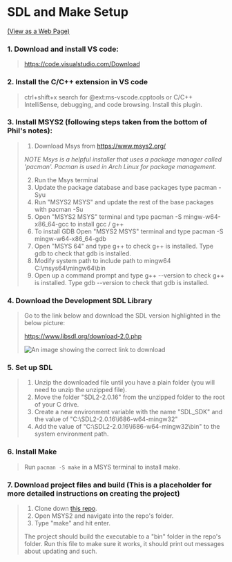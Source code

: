 # SDL and Make Setup
[(View as a Web Page)](https://www.michaelrryan.com/SDL2-Make-Gameloop)

### 1. Download and install VS code:
> https://code.visualstudio.com/Download

### 2. Install the C/C++ extension in VS code 
> ctrl+shift+x search for @ext:ms-vscode.cpptools or C/C++ IntelliSense, debugging, and code browsing. Install this plugin.

### 3. Install MSYS2 (following steps taken from the bottom of Phil's notes):
> 1. Download Msys from https://www.msys2.org/
>
> *NOTE Msys is a helpful installer that uses a package manager called 'pacman'. Pacman is used in Arch Linux for package management.*
>
> 2. Run the Msys terminal
> 3. Update the package database and base packages type pacman -Syu
> 4. Run "MSYS2 MSYS" and update the rest of the base packages with pacman -Su
> 5. Open "MSYS2 MSYS" terminal and type pacman -S mingw-w64-x86_64-gcc to install gcc / g++
> 6. To install GDB Open "MSYS2 MSYS" terminal and type pacman -S mingw-w64-x86_64-gdb
> 7. Open "MSYS 64" and type g++ to check g++ is installed. Type gdb to check that gdb is installed.
> 8. Modify system path to include path to mingw64 C:\msys64\mingw64\bin
> 9. Open up a command prompt and type g++ --version to check g++ is installed. Type gdb --version to check that gdb is installed.
 
### 4. Download the Development SDL Library
> Go to the link below and download the SDL version highlighted in the below picture:
> 
> https://www.libsdl.org/download-2.0.php
> 
> ![An image showing the correct link to download](https://github.com/MichaelRRyan/SDL2-Make-Gameloop/blob/Images/download_link.png)

### 5. Set up SDL
> 1. Unzip the downloaded file until you have a plain folder (you will need to unzip the unzipped file).
> 2. Move the folder "SDL2-2.0.16" from the unzipped folder to the root of your C drive.
> 3. Create a new environment variable with the name "SDL_SDK" and the value of "C:\SDL2-2.0.16\i686-w64-mingw32"
> 4. Add the value of "C:\SDL2-2.0.16\i686-w64-mingw32\bin" to the system environment path.

### 6. Install Make
> Run ```pacman -S make``` in a MSYS terminal to install make.

### 7. Download project files and build (This is a placeholder for more detailed instructions on creating the project)
> 1. Clone down [this repo](https://github.com/MichaelRRyan/SDL2-Make-Gameloop).
> 2. Open MSYS2 and navigate into the repo's folder.
> 3. Type "make" and hit enter.
>
> The project should build the executable to a "bin" folder in the repo's folder. Run this file to make sure it works, it should print out messages about updating and such.
